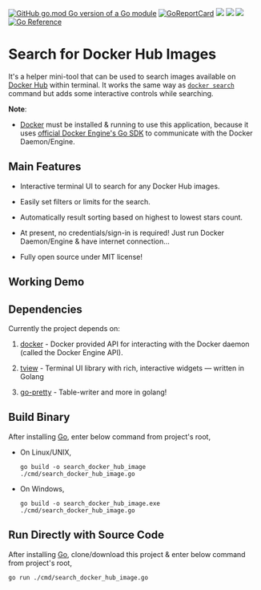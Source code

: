 
[![GitHub go.mod Go version of a Go module](https://img.shields.io/github/go-mod/go-version/gomods/athens.svg)](https://github.com/gomods/athens) [![GoReportCard](https://goreportcard.com/badge/github.com/apchavan/go-search-docker-hub-image)](https://goreportcard.com/report/github.com/apchavan/go-search-docker-hub-image) ![](https://img.shields.io/badge/OS-Linux-orange) ![](https://img.shields.io/badge/OS-macOS-black) ![](https://img.shields.io/badge/OS-Windows-blue) [![Go Reference](https://pkg.go.dev/badge/github.com/apchavan/go-search-docker-hub-image.svg)](https://pkg.go.dev/github.com/apchavan/go-search-docker-hub-image)

# Search for Docker Hub Images

It's a helper mini-tool that can be used to search images available on [Docker Hub](https://hub.docker.com/) within terminal. It works the same way as [`docker search`](https://docs.docker.com/engine/reference/commandline/search/) command but adds some interactive controls while searching.

**Note**:

- [Docker](https://www.docker.com/) must be installed & running to use this application, because it uses [official Docker Engine's Go SDK](https://docs.docker.com/engine/api/sdk/) to communicate with the Docker Daemon/Engine.

## Main Features

- Interactive terminal UI to search for any Docker Hub images.

- Easily set filters or limits for the search.

- Automatically result sorting based on highest to lowest stars count.

- At present, no credentials/sign-in is required! Just run Docker Daemon/Engine & have internet connection...

- Fully open source under MIT license!

## Working Demo

## Dependencies

Currently the project depends on:

1. [docker](https://docs.docker.com/engine/api/sdk/) - Docker provided API for interacting with the Docker daemon (called the Docker Engine API).

2. [tview](https://github.com/rivo/tview) - Terminal UI library with rich, interactive widgets — written in Golang

3. [go-pretty](https://github.com/jedib0t/go-pretty) - Table-writer and more in golang!

## Build Binary

After installing [Go](https://go.dev), enter below command from project's root,

- On Linux/UNIX,

    `go build -o search_docker_hub_image ./cmd/search_docker_hub_image.go`

- On Windows,

    `go build -o search_docker_hub_image.exe ./cmd/search_docker_hub_image.go`

## Run Directly with Source Code

After installing [Go](https://go.dev), clone/download this project & enter below command from project's root,

`go run ./cmd/search_docker_hub_image.go`
